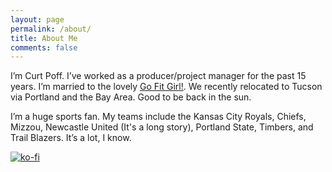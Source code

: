 ```yaml
---
layout: page
permalink: /about/
title: About Me
comments: false
---
```


I’m Curt Poff. I’ve worked as a producer/project manager for the past 15 years. I’m married to the lovely [Go Fit Girl!](http://gofitgirl.com). We recently relocated to Tucson via Portland and  the Bay Area. Good to be back in the sun.

I’m a huge sports fan. My teams include the Kansas City Royals, Chiefs, Mizzou, Newcastle United (It's a long story), Portland State, Timbers, and Trail Blazers. It’s a lot, I know.

[![ko-fi](https://www.ko-fi.com/img/donate_sm.png)](https://ko-fi.com/E1E1NKO6)
